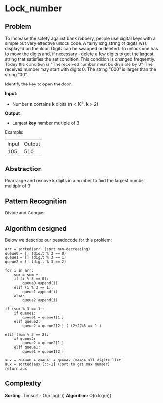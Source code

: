 # Lock_number

## Problem

To increase the safety against bank robbery, people use digital keys with a simple but very effective unlock code. A fairly long string of digits was displayed on the door. Digits can be swapped or deleted. To unlock one has to move the digits and, if necessary - delete a few digits to get the largest string that satisfies the set condition. This condition is changed frequently. Today the condition is "The received number must be divisible by 3". The received number may start with digits 0. The string "000" is larger than the string "00".

Identify the key to open the door.

**Input:**

- Number **n** contains **k** digits (**n** < 10<sup>5</sup>, **k** > 2)

**Output:**

- Largest **key** number multiple of 3

Example:


<table>
<tbody>
<tr>
<td>Input</td>
<td>Output</td>
</tr>
<tr>
<td>
105
</td>
<td>
510
</td>
</tr>
</tbody>
</table>

## Abstraction

Rearrange and remove **k** digits in a number to find the largest number multiple of 3

## Pattern Recognition

Divide and Conquer

## Algorithm designed

Below we describe our pesudocode for this problem:

```
arr = sorted(arr) (sort non-decreasing)
queue0 = [] (digit % 3 == 0)
queue1 = [] (digit % 3 == 1)
queue2 = [] (digit % 3 == 2)

for i in arr:
    sum = sum + i
    if (i % 3 == 0):
        queue0.append(i)
    elif (i % 3 == 1):
        queue1.append(i)
    else:
        queue2.append(i)
        
if (sum % 3 == 1):
    if queue1:
        queue1 = queue1[1:]
    elif queue2:
        queue2 = queue2[2:] ( (2+2)%3 == 1 )

elif (sum % 3 == 2):
    if queue2:
        queue2 = queue2[1:] 
    elif queue1:
        queue1 = queue1[2:]
        
aux = queue0 + queue1 + queue2 (merge all digits list)
aux = sorted(aux)[::-1] (sort to get max number)
return aux
```

## Complexity

**Sorting:** Timsort - O(n.log(n))
**Algorithm:** O(n.log(n))